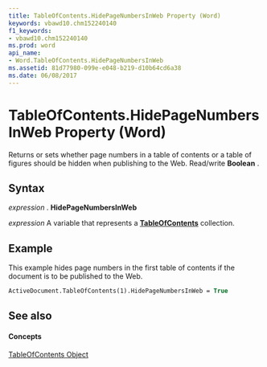 ```yaml
---
title: TableOfContents.HidePageNumbersInWeb Property (Word)
keywords: vbawd10.chm152240140
f1_keywords:
- vbawd10.chm152240140
ms.prod: word
api_name:
- Word.TableOfContents.HidePageNumbersInWeb
ms.assetid: 81d77980-099e-e048-b219-d10b64cd6a38
ms.date: 06/08/2017
---
```



# TableOfContents.HidePageNumbersInWeb Property (Word)

Returns or sets whether page numbers in a table of contents or a table of figures should be hidden when publishing to the Web. Read/write **Boolean** .


## Syntax

 _expression_ . **HidePageNumbersInWeb**

 _expression_ A variable that represents a **[TableOfContents](tableofcontents-object-word.md)** collection.


## Example

This example hides page numbers in the first table of contents if the document is to be published to the Web.


```vb
ActiveDocument.TableOfContents(1).HidePageNumbersInWeb = True
```


## See also


#### Concepts


[TableOfContents Object](tableofcontents-object-word.md)

